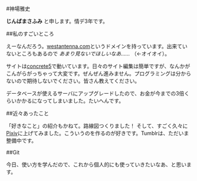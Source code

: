 #神場雅史

**じんばまさふみ** と申します。情デ3年です。

##私のすごいところ

えーなんだろう。[westantenna.com](http://westantenna.com)というドメインを持っています。出来ていないところもあるので *あまり見ないでほしいなあ……* （←オイオイ）。

サイトは[concrete5](http://concrete5-japan.org/)で動いています。日々のサイト編集は簡単ですが、なんかがこんがらがっちゃって大変です。ぜんぜん進みません。プログラミングは分からないので期待しないでください。皆さん教えてください。

データベースが使えるサーバにアップグレードしたので、お金が今までの3倍くらいかかるになってしまいました。たいへんです。

##近々あったこと

「好きなこと」の紹介もかねて。路線図つくりました！ そして、すごく久々に[Pixiv](http://pixiv.me/westantenna)に上げてみました。こういうのを作るのが好きです。Tumblrは、ただいま整備中です。

##Git

今日、使い方を学んだので、これから個人的にも使っていきたいなあ、と思います。
